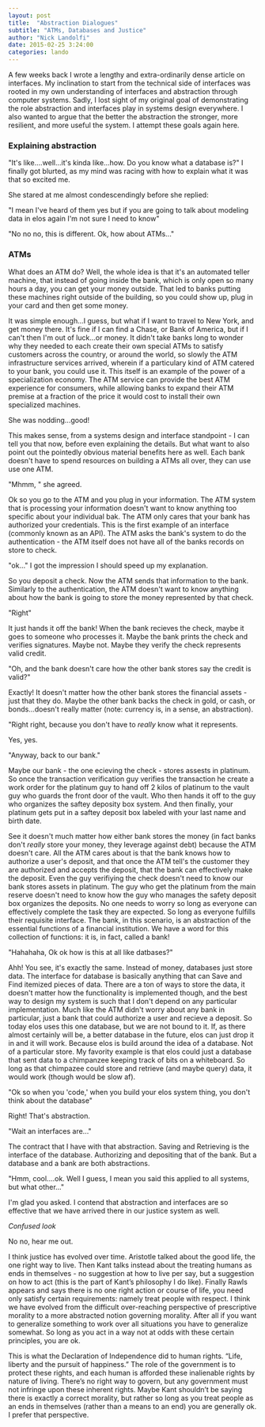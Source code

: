 ```yaml
---
layout: post
title:  "Abstraction Dialogues"
subtitle: "ATMs, Databases and Justice"
author: "Nick Landolfi"
date: 2015-02-25 3:24:00
categories: lando
---
```


A few weeks back I wrote a lengthy and extra-ordinarily dense article on interfaces. My inclination to start from the technical side of interfaces was rooted in my own understanding of interfaces and abstraction through computer systems. Sadly, I lost sight of my original goal of demonstrating the role abstraction and interfaces play in systems design everywhere. I also wanted to argue that the better the abstraction the stronger, more resilient, and more useful the system. I attempt these goals again here.

### Explaining abstraction

"It's like....well...it's kinda like...how. Do you know what a database is?" I finally got blurted, as my mind was racing with how to explain what it was that so excited me.

She stared at me almost condescendingly before she replied:

"I mean I've heard of them yes but if you are going to talk about modeling data in elos again I'm not sure I need to know"

"No no no, this is different. Ok, how about ATMs..."

### ATMs

What does an ATM do? Well, the whole idea is that it's an automated teller machine, that instead of going inside the bank, which is only open so many hours a day, you can get your money outside. That led to banks putting these machines right outside of the building, so you could show up, plug in your card and then get some money.

It was simple enough...I guess, but what if I want to travel to New York, and get money there. It's fine if I can find a Chase, or Bank of America, but if I can't then I'm out of luck...or money. It didn't take banks long to wonder why they needed to each create their own special ATMs to satisfy customers across the country, or around the world, so slowly the ATM infrastructure services arrived, wherein if a particulary kind of ATM catered to your bank, you could use it. This itself is an example of the power of a specialization economy. The ATM service can provide the best ATM experience for consumers, while allowing banks to expand their ATM premise at a fraction of the price it would cost to install their own specialized machines.

She was nodding...good!

This makes sense, from a systems design and interface standpoint - I can tell you that now, before even explaining the details. But what want to also point out the pointedly obvious material benefits here as well. Each bank doesn't have to spend resources on building a ATMs all over, they can use use one ATM.

"Mhmm, " she agreed.

Ok so you go to the ATM and you plug in your information. The ATM system that is processing your information doesn't want to know anything too specific about your individual bak. The ATM only cares that your bank has authorized your credentials. This is the first example of an interface (commonly known as an API). The ATM asks the bank's system to do the authentication - the ATM itself does not have all of the banks records on store to check.

"ok..." I got the impression I should speed up my explanation.

So you deposit a check. Now the ATM sends that information to the bank. Similarly to the authentication, the ATM doesn't want to know anything about how the bank is going to store the money represented by that check.

"Right"


It just hands it off the bank! When the bank recieves the check, maybe it goes to someone who processes it. Maybe the bank prints the check and verifies signatures. Maybe not. Maybe they verify the check represents valid credit.

"Oh, and the bank doesn't care how the other bank stores say the credit is valid?"

Exactly! It doesn't matter how the other bank stores the financial assets - just that they do. Maybe the other bank backs the check in gold, or cash, or bonds...doesn't really matter (note: currency is, in a sense, an abstraction).

"Right right, because you don't have to _really_ know what it represents.

Yes, yes.

"Anyway, back to our bank."

Maybe our bank - the one ecieving the check - stores assests in platinum. So once the transaction verification guy verifies the transaction he create a work order for the platinum guy to hand off 2 kilos of platinum to the vault guy who guards the front door of the vault. Who then hands it off to the guy who organizes the saftey deposity box system. And then finally, your platinum gets put in a saftey deposit box labeled with your last name and birth date.


See it doesn't much matter how either bank stores the money (in fact banks don't _really_ store your money, they leverage against debt) because the ATM doesn't care. All the ATM cares about is that the bank knows how to authorize a user's deposit, and that once the ATM tell's the customer they are authorized and accepts the deposit, that the bank can effectively make the deposit. Even the guy verifiying the check doesn't need to know our bank stores assets in platinum. The guy who get the platinum from the main reserve doesn't need to know how the guy who manages the safety deposit box organizes the deposits. No one needs to worry so long as everyone can effectively complete the task they are expected. So long as everyone fulfills their requisite interface. The bank, in this scenario, is an abstraction of the essential functions of a financial institution. We have a word for this collection of functions: it is, in fact, called a bank!

"Hahahaha, Ok ok how is this at all like datbases?"

Ahh! You see, it's exactly the same. Instead of money, databases just store data. The interface for database is basically anything that can Save and Find itemized pieces of data. There are a ton of ways to store the data, it doesn't matter how the functionality is implemented though, and the best way to design my system is such that I don't depend on any particular implementation. Much like the ATM didn't worry about any bank in particular, just a bank that could authorize a user and recieve a deposit. So today elos uses this one database, but we are not bound to it. If, as there almost certainly will be, a better database in the future, elos can just drop it in and it will work. Because elos is build around the idea of a database. Not of a particular store. My favority example is that elos could just a database that sent data to a chimpanzee keeping track of bits on a whiteboard. So long as that chimpazee could store and retrieve (and maybe query) data, it would work (though would be slow af).

"Ok so when you 'code,' when you build your elos system thing, you don't think about the database"

Right! That's abstraction.

"Wait an interfaces are..."

The contract that I have with that abstraction. Saving and Retrieving is the interface of the database. Authorizing and depositing that of the bank. But a database and  a bank are both abstractions.

"Hmm, cool....ok. Well I guess, I mean you said this applied to all systems, but what other..."

I'm glad you asked. I contend that abstraction and interfaces are so effective that we have arrived there in our justice system as well.

*Confused look*

No no, hear me out.

 I think justice has evolved over time. Aristotle talked about the good life, the one right way to live. Then Kant talks instead about the treating humans as ends in themselves - no suggestion at how to live per say, but a suggestion on how to act (this is the part of Kant’s philosophy I do like). Finally Rawls appears and says there is no one right action or course of life, you need only satisfy certain requirements: namely treat people with respect. I think we have evolved from the difficult over-reaching perspective of prescriptive morality to a more abstracted notion governing morality. After all if you want to generalize something to work over all situations you have to generalize somewhat. So long as you act in a way not at odds with these certain principles, you are ok.

 This is what the Declaration of Independence did to human rights. “Life, liberty and the pursuit of happiness.” The role of the government is to protect these rights, and each human is afforded these inalienable rights by nature of living. There’s no right way to govern, but any government must not infringe upon these inherent rights. Maybe Kant shouldn’t be saying there is exactly a correct morality, but rather so long as you treat people as an ends in themselves (rather than a means to an end) you are generally ok. I prefer that perspective.
